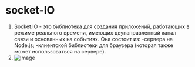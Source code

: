 # socket-IO
1. Socket.IO - это библиотека для создания приложений, работающих в режиме реального времени, имеющих двунаправленный канал связи и основанных на событиях. Она состоит из:
-сервера на Node.js;
-клиентской библиотеки для браузера (которая также может использоваться на сервере).
2. ![image](https://user-images.githubusercontent.com/103944846/221773942-97c0607c-fe20-4d54-8bbe-8ab092e219c7.png)
